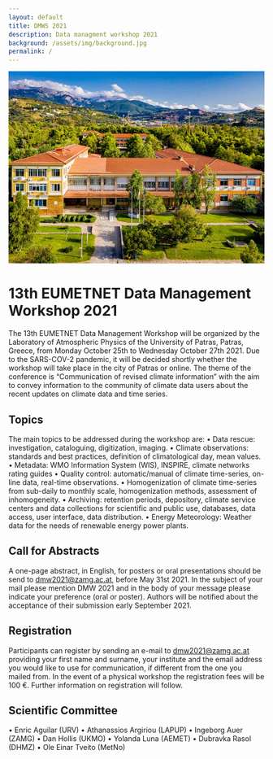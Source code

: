 ```yaml
---
layout: default
title: DMWS 2021
description: Data managment workshop 2021
background: /assets/img/background.jpg
permalink: /
---
```



![upatras](/assets/img/upatras.jpg)

# 13th EUMETNET Data Management Workshop 2021

The 13th EUMETNET Data Management Workshop will be organized by the Laboratory of Atmospheric Physics of the University of Patras, Patras, Greece, from Monday October 25th to Wednesday October 27th 2021. Due to the SARS-COV-2 pandemic, it will be decided shortly whether the workshop will take place in the city of Patras or online.
The theme of the conference is
“Communication of revised climate information”
with the aim to convey information to the community of climate data users about the recent updates on climate data and time series.

## Topics
The main topics to be addressed during the workshop are:
•	Data rescue: investigation, cataloguing, digitization, imaging.
•	Climate observations: standards and best practices, definition of climatological day, mean values.
•	Metadata: WMO Information System (WIS), INSPIRE, climate networks rating guides
•	Quality control: automatic/manual of climate time-series, on-line data, real-time observations.
•	Homogenization of climate time-series from sub-daily to monthly scale, homogenization methods, assessment of inhomogeneity.
•	Archiving: retention periods, depository, climate service centers and data collections for scientific and public use, databases, data access, user interface, data distribution.
•	Energy Meteorology: Weather data for the needs of renewable energy power plants.

## Call for Abstracts
A one-page abstract, in English, for posters or oral presentations should be send to dmw2021@zamg.ac.at, before May 31st 2021. In the subject of your mail please mention DMW 2021 and in the body of your message please indicate your preference (oral or poster). Authors will be notified about the acceptance of their submission early September 2021.

## Registration
Participants can register by sending an e-mail to dmw2021@zamg.ac.at providing your first name and surname, your institute and the email address you would like to use for communication, if different from the one you mailed from. 
In the event of a physical workshop the registration fees will be 100 €. Further information on registration will follow.
 
## Scientific Committee
•	Enric Aguilar (URV)
•	Athanassios Argiriou (LAPUP)
•	Ingeborg Auer (ZAMG)
•	Dan Hollis (UKMO) 
•	Yolanda Luna (AEMET)
•	Dubravka Rasol (DHMZ)
•	Ole Einar Tveito (MetNo)

